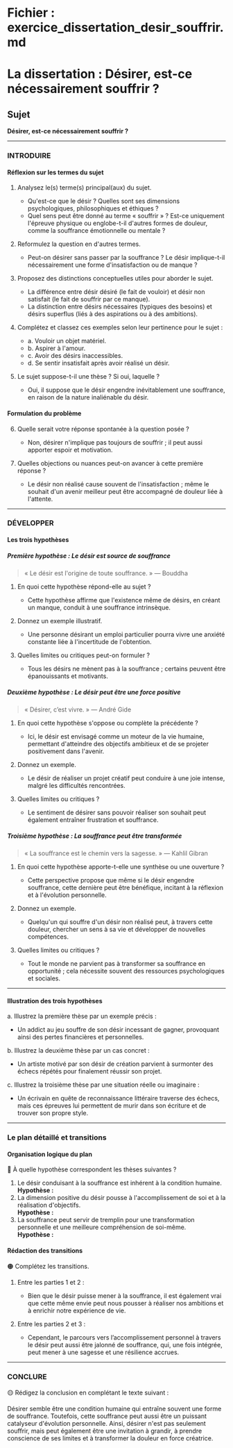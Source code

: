 # Fichier : exercice_dissertation_desir_souffrir.md

# La dissertation : Désirer, est-ce nécessairement souffrir ?

## Sujet
**Désirer, est-ce nécessairement souffrir ?**

---

### INTRODUIRE

#### Réflexion sur les termes du sujet

1. Analysez le(s) terme(s) principal(aux) du sujet.  
   - Qu'est-ce que le désir ? Quelles sont ses dimensions psychologiques, philosophiques et éthiques ?
   - Quel sens peut être donné au terme « souffrir » ? Est-ce uniquement l'épreuve physique ou englobe-t-il d'autres formes de douleur, comme la souffrance émotionnelle ou mentale ?

2. Reformulez la question en d'autres termes.  
   - Peut-on désirer sans passer par la souffrance ? Le désir implique-t-il nécessairement une forme d'insatisfaction ou de manque ?

3. Proposez des distinctions conceptuelles utiles pour aborder le sujet.  
   - La différence entre désir désiré (le fait de vouloir) et désir non satisfait (le fait de souffrir par ce manque).
   - La distinction entre désirs nécessaires (typiques des besoins) et désirs superflus (liés à des aspirations ou à des ambitions).

4. Complétez et classez ces exemples selon leur pertinence pour le sujet :  
   - a. Vouloir un objet matériel.  
   - b. Aspirer à l'amour.  
   - c. Avoir des désirs inaccessibles.  
   - d. Se sentir insatisfait après avoir réalisé un désir.  

5. Le sujet suppose-t-il une thèse ? Si oui, laquelle ?  
   - Oui, il suppose que le désir engendre inévitablement une souffrance, en raison de la nature inaliénable du désir.

#### Formulation du problème

6. Quelle serait votre réponse spontanée à la question posée ?  
   - Non, désirer n'implique pas toujours de souffrir ; il peut aussi apporter espoir et motivation.

7. Quelles objections ou nuances peut-on avancer à cette première réponse ?  
   - Le désir non réalisé cause souvent de l'insatisfaction ; même le souhait d'un avenir meilleur peut être accompagné de douleur liée à l'attente.

---

### DÉVELOPPER

#### Les trois hypothèses

##### Première hypothèse : Le désir est source de souffrance

> « Le désir est l'origine de toute souffrance. » — Bouddha

1. En quoi cette hypothèse répond-elle au sujet ?  
   - Cette hypothèse affirme que l'existence même de désirs, en créant un manque, conduit à une souffrance intrinsèque.

2. Donnez un exemple illustratif.  
   - Une personne désirant un emploi particulier pourra vivre une anxiété constante liée à l'incertitude de l'obtention.

3. Quelles limites ou critiques peut-on formuler ?  
   - Tous les désirs ne mènent pas à la souffrance ; certains peuvent être épanouissants et motivants.

##### Deuxième hypothèse : Le désir peut être une force positive

> « Désirer, c’est vivre. » — André Gide

1. En quoi cette hypothèse s'oppose ou complète la précédente ?  
   - Ici, le désir est envisagé comme un moteur de la vie humaine, permettant d'atteindre des objectifs ambitieux et de se projeter positivement dans l'avenir.

2. Donnez un exemple.  
   - Le désir de réaliser un projet créatif peut conduire à une joie intense, malgré les difficultés rencontrées.

3. Quelles limites ou critiques ?  
   - Le sentiment de désirer sans pouvoir réaliser son souhait peut également entraîner frustration et souffrance.

##### Troisième hypothèse : La souffrance peut être transformée

> « La souffrance est le chemin vers la sagesse. » — Kahlil Gibran

1. En quoi cette hypothèse apporte-t-elle une synthèse ou une ouverture ?  
   - Cette perspective propose que même si le désir engendre souffrance, cette dernière peut être bénéfique, incitant à la réflexion et à l'évolution personnelle.

2. Donnez un exemple.  
   - Quelqu'un qui souffre d'un désir non réalisé peut, à travers cette douleur, chercher un sens à sa vie et développer de nouvelles compétences.

3. Quelles limites ou critiques ?  
   - Tout le monde ne parvient pas à transformer sa souffrance en opportunité ; cela nécessite souvent des ressources psychologiques et sociales.

---

#### Illustration des trois hypothèses

a. Illustrez la première thèse par un exemple précis :  
   - Un addict au jeu souffre de son désir incessant de gagner, provoquant ainsi des pertes financières et personnelles.

b. Illustrez la deuxième thèse par un cas concret :  
   - Un artiste motivé par son désir de création parvient à surmonter des échecs répétés pour finalement réussir son projet.

c. Illustrez la troisième thèse par une situation réelle ou imaginaire :  
   - Un écrivain en quête de reconnaissance littéraire traverse des échecs, mais ces épreuves lui permettent de murir dans son écriture et de trouver son propre style.

---

### Le plan détaillé et transitions

#### Organisation logique du plan

🔴 À quelle hypothèse correspondent les thèses suivantes ?

1. Le désir conduisant à la souffrance est inhérent à la condition humaine.  
   **Hypothèse :**
2. La dimension positive du désir pousse à l'accomplissement de soi et à la réalisation d'objectifs.  
   **Hypothèse :**
3. La souffrance peut servir de tremplin pour une transformation personnelle et une meilleure compréhension de soi-même.  
   **Hypothèse :**

#### Rédaction des transitions

🟠 Complétez les transitions.

1. Entre les parties 1 et 2 :  
   - Bien que le désir puisse mener à la souffrance, il est également vrai que cette même envie peut nous pousser à réaliser nos ambitions et à enrichir notre expérience de vie.

2. Entre les parties 2 et 3 :  
   - Cependant, le parcours vers l’accomplissement personnel à travers le désir peut aussi être jalonné de souffrance, qui, une fois intégrée, peut mener à une sagesse et une résilience accrues.

---

### CONCLURE

🟡 Rédigez la conclusion en complétant le texte suivant :

Désirer semble être une condition humaine qui entraîne souvent une forme de souffrance. Toutefois, cette souffrance peut aussi être un puissant catalyseur d'évolution personnelle. Ainsi, désirer n'est pas seulement souffrir, mais peut également être une invitation à grandir, à prendre conscience de ses limites et à transformer la douleur en force créatrice.